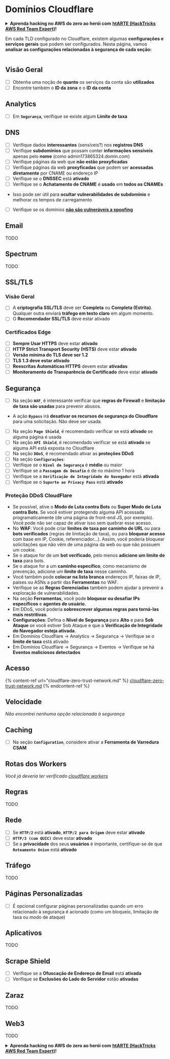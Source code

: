 # Domínios Cloudflare

<details>

<summary><strong>Aprenda hacking no AWS do zero ao herói com</strong> <a href="https://training.hacktricks.xyz/courses/arte"><strong>htARTE (HackTricks AWS Red Team Expert)</strong></a><strong>!</strong></summary>

Outras formas de apoiar o HackTricks:

* Se você quer ver sua **empresa anunciada no HackTricks** ou **baixar o HackTricks em PDF**, confira os [**PLANOS DE ASSINATURA**](https://github.com/sponsors/carlospolop)!
* Adquira o [**material oficial PEASS & HackTricks**](https://peass.creator-spring.com)
* Descubra [**A Família PEASS**](https://opensea.io/collection/the-peass-family), nossa coleção de [**NFTs exclusivos**](https://opensea.io/collection/the-peass-family)
* **Junte-se ao grupo** 💬 [**Discord**](https://discord.gg/hRep4RUj7f) ou ao grupo [**telegram**](https://t.me/peass) ou **siga-me** no **Twitter** 🐦 [**@carlospolopm**](https://twitter.com/carlospolopm)**.**
* **Compartilhe suas técnicas de hacking enviando PRs para os repositórios github** [**HackTricks**](https://github.com/carlospolop/hacktricks) e [**HackTricks Cloud**](https://github.com/carlospolop/hacktricks-cloud).

</details>

Em cada TLD configurado no Cloudflare, existem algumas **configurações e serviços gerais** que podem ser configurados. Nesta página, vamos **analisar as configurações relacionadas à segurança de cada seção:**

<figure><img src="../../.gitbook/assets/image (2) (4).png" alt=""><figcaption></figcaption></figure>

## Visão Geral

* [ ] Obtenha uma noção de **quanto** os serviços da conta são **utilizados**
* [ ] Encontre também o **ID da zona** e o **ID da conta**

## Analytics

* [ ] Em **`Segurança`**, verifique se existe algum **Limite de taxa**

## DNS

* [ ] Verifique dados **interessantes** (sensíveis?) nos **registros DNS**
* [ ] Verifique **subdomínios** que possam conter **informações sensíveis** apenas pelo **nome** (como admin173865324.domin.com)
* [ ] Verifique páginas da web que **não estão** **proxyficadas**
* [ ] Verifique páginas da web **proxyficadas** que podem ser **acessadas diretamente** por CNAME ou endereço IP
* [ ] Verifique se o **DNSSEC** está **ativado**
* [ ] Verifique se o **Achatamento de CNAME** é **usado** em **todos os CNAMEs**
* Isso pode ser útil para **ocultar vulnerabilidades de subdomínio** e melhorar os tempos de carregamento
* [ ] Verifique se os domínios [**não são vulneráveis a spoofing**](https://book.hacktricks.xyz/network-services-pentesting/pentesting-smtp#mail-spoofing)

## **Email**

TODO

## Spectrum

TODO

## SSL/TLS

### **Visão Geral**

* [ ] A **criptografia SSL/TLS** deve ser **Completa** ou **Completa (Estrita)**. Qualquer outra enviará **tráfego em texto claro** em algum momento.
* [ ] O **Recomendador SSL/TLS** deve estar ativado

### Certificados Edge

* [ ] **Sempre Usar HTTPS** deve estar **ativado**
* [ ] **HTTP Strict Transport Security (HSTS)** deve estar **ativado**
* [ ] **Versão mínima do TLS deve ser 1.2**
* [ ] **TLS 1.3 deve estar ativado**
* [ ] **Reescritas Automáticas HTTPS** devem estar **ativadas**
* [ ] **Monitoramento de Transparência de Certificado** deve estar **ativado**

## **Segurança**

* [ ] Na seção **`WAF`**, é interessante verificar que **regras de Firewall** e **limitação de taxa são usadas** para prevenir abusos.
* A ação **`Bypass`** irá **desativar os recursos de segurança do Cloudflare** para uma solicitação. Não deve ser usada.
* [ ] Na seção **`Page Shield`**, é recomendado verificar se está **ativado** se alguma página é usada
* [ ] Na seção **`API Shield`**, é recomendado verificar se está **ativado** se alguma API está exposta no Cloudflare
* [ ] Na seção **`DDoS`**, é recomendado ativar as **proteções DDoS**
* [ ] Na seção **`Configurações`**:
* [ ] Verifique se o **`Nível de Segurança`** é **médio** ou maior
* [ ] Verifique se a **`Passagem de Desafio`** é de no máximo 1 hora
* [ ] Verifique se a **`Verificação de Integridade do Navegador`** está **ativada**
* [ ] Verifique se o **`Suporte ao Privacy Pass`** está **ativado**

### **Proteção DDoS CloudFlare**

* Se possível, ative o **Modo de Luta contra Bots** ou **Super Modo de Luta contra Bots**. Se você estiver protegendo alguma API acessada programaticamente (de uma página de front-end JS, por exemplo). Você pode não ser capaz de ativar isso sem quebrar esse acesso.
* No **WAF**: Você pode criar **limites de taxa por caminho de URL** ou para **bots verificados** (regras de limitação de taxa), ou para **bloquear acesso** com base em IP, Cookie, referenciador...). Assim, você poderia bloquear solicitações que não vêm de uma página da web ou que não possuem um cookie.
* Se o ataque for de um **bot verificado**, pelo menos **adicione um limite de taxa** para bots.
* Se o ataque for a um **caminho específico**, como mecanismo de prevenção, adicione um **limite de taxa** nesse caminho.
* Você também pode **colocar na lista branca** endereços IP, faixas de IP, países ou ASNs a partir das **Ferramentas** no WAF.
* Verifique se as **Regras Gerenciadas** também podem ajudar a prevenir a exploração de vulnerabilidades.
* Na seção **Ferramentas**, você pode **bloquear ou desafiar IPs específicos** e **agentes de usuário.**
* Em DDoS, você poderia **sobrescrever algumas regras para torná-las mais restritivas**.
* **Configurações**: Defina o **Nível de Segurança** para **Alto** e para **Sob Ataque** se você estiver Sob Ataque e que a **Verificação de Integridade do Navegador esteja ativada**.
* Em Domínios Cloudflare -> Analytics -> Segurança -> Verifique se o **limite de taxa** está ativado
* Em Domínios Cloudflare -> Segurança -> Eventos -> Verifique se há **Eventos maliciosos detectados**

## Acesso

{% content-ref url="cloudflare-zero-trust-network.md" %}
[cloudflare-zero-trust-network.md](cloudflare-zero-trust-network.md)
{% endcontent-ref %}
## Velocidade

_Não encontrei nenhuma opção relacionada à segurança_

## Caching

* [ ] Na seção **`Configuration`**, considere ativar a **Ferramenta de Varredura CSAM**

## **Rotas dos Workers**

_Você já deveria ter verificado_ [_cloudflare workers_](./#workers)

## Regras

TODO

## Rede

* [ ] Se **`HTTP/2`** está **ativado**, **`HTTP/2 para Origem`** deve estar **ativado**
* [ ] **`HTTP/3 (com QUIC)`** deve estar **ativado**
* [ ] Se a **privacidade** dos seus **usuários** é importante, certifique-se de que **`Roteamento Onion`** está **ativado**

## **Tráfego**

TODO

## Páginas Personalizadas

* [ ] É opcional configurar páginas personalizadas quando um erro relacionado à segurança é acionado (como um bloqueio, limitação de taxa ou modo de ataque)

## Aplicativos

TODO

## Scrape Shield

* [ ] Verifique se a **Ofuscação de Endereço de Email** está **ativada**
* [ ] Verifique se **Exclusões do Lado do Servidor** estão **ativadas**

## **Zaraz**

TODO

## **Web3**

TODO

<details>

<summary><strong>Aprenda hacking no AWS do zero ao herói com</strong> <a href="https://training.hacktricks.xyz/courses/arte"><strong>htARTE (HackTricks AWS Red Team Expert)</strong></a><strong>!</strong></summary>

Outras formas de apoiar o HackTricks:

* Se você quer ver sua **empresa anunciada no HackTricks** ou **baixar o HackTricks em PDF** Confira os [**PLANOS DE ASSINATURA**](https://github.com/sponsors/carlospolop)!
* Adquira o [**merchandising oficial do PEASS & HackTricks**](https://peass.creator-spring.com)
* Descubra [**A Família PEASS**](https://opensea.io/collection/the-peass-family), nossa coleção de [**NFTs**](https://opensea.io/collection/the-peass-family) exclusivos
* **Junte-se ao grupo** 💬 [**Discord**](https://discord.gg/hRep4RUj7f) ou ao grupo [**telegram**](https://t.me/peass) ou **siga**-me no **Twitter** 🐦 [**@carlospolopm**](https://twitter.com/carlospolopm)**.**
* **Compartilhe suas técnicas de hacking enviando PRs para os repositórios github do** [**HackTricks**](https://github.com/carlospolop/hacktricks) e [**HackTricks Cloud**](https://github.com/carlospolop/hacktricks-cloud).

</details>
